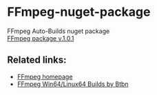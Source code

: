 # FFmpeg-nuget-package
FFmpeg Auto-Builds nuget package<br>
[FFmpeg package v.1.0.1](https://github.com/Zerpico/FFmpeg-nuget-package/releases/latest)

## Related links:
- [FFmpeg homepage](https://ffmpeg.org/)
- [FFmpeg Win64/Linux64 Builds by Btbn](https://github.com/BtbN/FFmpeg-Builds)
